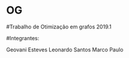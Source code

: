 # OG

#Trabalho de Otimização em grafos 2019.1

#Integrantes:

Geovani Esteves
Leonardo Santos
Marco Paulo
